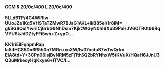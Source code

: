 #### GCM R 20/0c/400 L 20/0c/400
**5LLdBTP/4C4WlRIw**<br/>**UUoJZe1Kq5VHSTaTZMwR7BJsG1AKL+ikB85el/1r8iM=**<br/>**gkSG8QxIYwrilCj6rbG9NhDsm7Kjk2WGyN0hI6Xu89PaHJV6QTR0t96RqVYUSkJdDZtyFFi5wh+Z+ypO...**<br/><br/>
**KK1riEiIFqnpmRap**<br/>**la5ifHCS5Do6R5h0n7MGn+xoXW/lw07nctuB7wTwQrk=**<br/>**EIA8td+Y+3CPn06isjBvNRM5zFjTth6Q2bRYNhxW5tKVuX/HQaH6JJnU3Q3uMrkeoyHqKxye6+lTVC/l...**